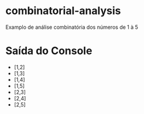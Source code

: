 # combinatorial-analysis
Examplo de análise combinatória dos números de 1 à 5

# Saída do Console
- [1,2]
- [1,3]
- [1,4]
- [1,5]
- [2,3]
- [2,4]
- [2,5]


